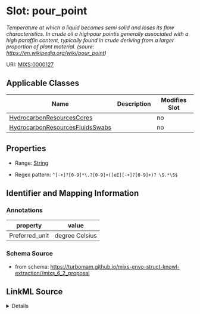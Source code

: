 # Slot: pour_point


_Temperature at which a liquid becomes semi solid and loses its flow characteristics. In crude oil a highpour pointis generally associated with a high paraffin content, typically found in crude deriving from a larger proportion of plant material. (soure: https://en.wikipedia.org/wiki/pour_point)_



URI: [MIXS:0000127](https://w3id.org/mixs/0000127)



<!-- no inheritance hierarchy -->




## Applicable Classes

| Name | Description | Modifies Slot |
| --- | --- | --- |
[HydrocarbonResourcesCores](HydrocarbonResourcesCores.md) |  |  no  |
[HydrocarbonResourcesFluidsSwabs](HydrocarbonResourcesFluidsSwabs.md) |  |  no  |







## Properties

* Range: [String](String.md)

* Regex pattern: `^[-+]?[0-9]*\.?[0-9]+([eE][-+]?[0-9]+)? \S.*\S$`





## Identifier and Mapping Information





### Annotations

| property | value |
| --- | --- |
| Preferred_unit | degree Celsius |



### Schema Source


* from schema: https://turbomam.github.io/mixs-envo-struct-knowl-extraction//mixs_6_2_proposal




## LinkML Source

<details>
```yaml
name: pour_point
annotations:
  Preferred_unit:
    tag: Preferred_unit
    value: degree Celsius
description: 'Temperature at which a liquid becomes semi solid and loses its flow
  characteristics. In crude oil a highpour pointis generally associated with a high
  paraffin content, typically found in crude deriving from a larger proportion of
  plant material. (soure: https://en.wikipedia.org/wiki/pour_point)'
title: pour point
from_schema: https://turbomam.github.io/mixs-envo-struct-knowl-extraction//mixs_6_2_proposal
rank: 1000
slot_uri: MIXS:0000127
multivalued: false
alias: pour_point
domain_of:
- HydrocarbonResourcesCores
- HydrocarbonResourcesFluidsSwabs
range: string
required: false
recommended: false
pattern: ^[-+]?[0-9]*\.?[0-9]+([eE][-+]?[0-9]+)? \S.*\S$

```
</details>